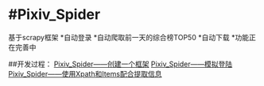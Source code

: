 #Pixiv_Spider
=========================
基于scrapy框架
*自动登录
*自动爬取前一天的综合榜TOP50
*自动下载
*功能正在完善中

##开发过程：
[Pixiv_Spider——创建一个框架](http://www.monburan.cn/?p=327)
[Pixiv_Spider——模拟登陆](http://www.monburan.cn/?p=367)
[Pixiv_Spider——使用Xpath和Items配合提取信息](http://www.monburan.cn/?p=334)
